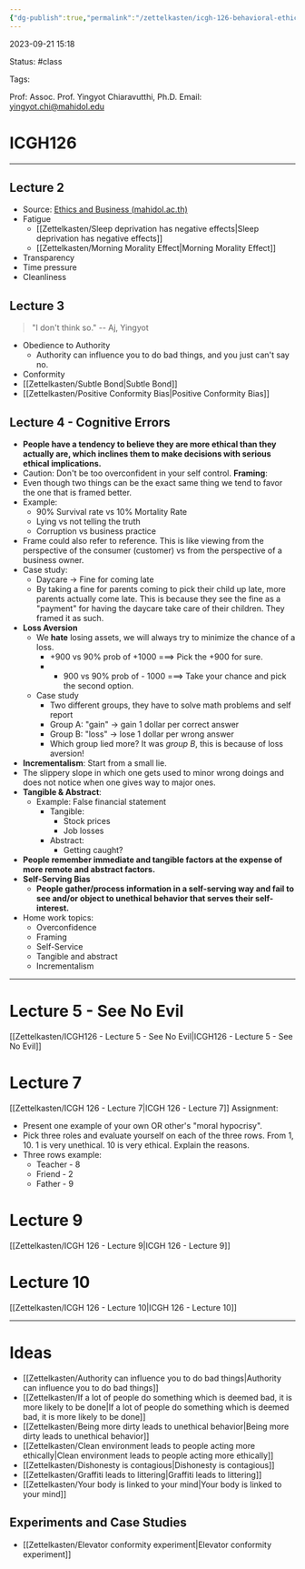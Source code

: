 ```yaml
---
{"dg-publish":true,"permalink":"/zettelkasten/icgh-126-behavioral-ethics/"}
---
```


2023-09-21 15:18

Status: #class

Tags:

Prof: Assoc. Prof. Yingyot Chiaravutthi, Ph.D.
Email: yingyot.chi@mahidol.edu
# ICGH126

---
## Lecture 2
- Source: [Ethics and Business (mahidol.ac.th)](https://muicelearning.mahidol.ac.th/pluginfile.php/100733/mod_resource/content/3/Week%202%20Situational%20Factors.pdf)
- Fatigue
	- [[Zettelkasten/Sleep deprivation has negative effects\|Sleep deprivation has negative effects]]
	- [[Zettelkasten/Morning Morality Effect\|Morning Morality Effect]]
- Transparency
- Time pressure
- Cleanliness

## Lecture 3

> "I don't think so."
> -- Aj, Yingyot

- Obedience to Authority
	- Authority can influence you to do bad things, and you just can't say no.
- Conformity
- [[Zettelkasten/Subtle Bond\|Subtle Bond]]
- [[Zettelkasten/Positive Conformity Bias\|Positive Conformity Bias]]

## Lecture 4 - Cognitive Errors
- **People have a tendency to believe they are more ethical than they actually are, which inclines them to make decisions with serious ethical implications.**
- Caution: Don't be too overconfident in your self control.
**Framing**:
- Even though two things can be the exact same thing we tend to favor the one that is framed better. 
- Example:
	- 90% Survival rate vs 10% Mortality Rate
	- Lying vs not telling the truth
	- Corruption vs business practice
- Frame could also refer to reference. This is like viewing from the perspective of the consumer (customer) vs from the perspective of a business owner.
- Case study:
	- Daycare -> Fine for coming late
	- By taking a fine for parents coming to pick their child up late, more parents actually come late. This is because they see the fine as a "payment"  for having the daycare take care of their children. They framed it as such.
- **Loss Aversion**
	- We **hate** losing assets, we will always try to minimize the chance of a loss.
		- +900 vs 90% prob of +1000 ===> Pick the +900 for sure.
		- - 900 vs 90% prob of - 1000 ===> Take your chance and pick the second option.
	- Case study
		- Two different groups, they have to solve math problems and self report
		- Group A: "gain" -> gain 1 dollar per correct answer
		- Group B: "loss" -> lose 1 dollar per wrong answer
		- Which group lied more? It was *group B*, this is because of loss aversion!
- **Incrementalism**: Start from a small lie.
- The slippery slope in which one gets used to minor wrong doings and does not notice when one gives way to major ones.
- **Tangible & Abstract**:
	- Example: False financial statement
		- Tangible:
			- Stock prices
			- Job losses
		- Abstract:
			- Getting caught?
- **People remember immediate and tangible factors at the expense of more remote and abstract factors.**
- **Self-Serving Bias**
	- **People gather/process information in a self-serving way and fail to see and/or object to unethical behavior that serves their self-interest.**
- Home work topics:
	- Overconfidence
	- Framing
	- Self-Service
	- Tangible and abstract
	- Incrementalism

___

# Lecture 5 - See No Evil

[[Zettelkasten/ICGH126 - Lecture 5 - See No Evil\|ICGH126 - Lecture 5 - See No Evil]]

# Lecture 7 
[[Zettelkasten/ICGH 126 - Lecture 7\|ICGH 126 - Lecture 7]]
Assignment: 
- Present one example of your own OR other's "moral hypocrisy".
- Pick three roles and evaluate yourself on each of the three rows. From 1, 10. 1 is very unethical. 10 is very ethical. Explain the reasons.
- Three rows example:
	- Teacher - 8
	- Friend - 2
	- Father - 9

# Lecture 9
[[Zettelkasten/ICGH 126 - Lecture 9\|ICGH 126 - Lecture 9]]
# Lecture 10
[[Zettelkasten/ICGH 126 - Lecture 10\|ICGH 126 - Lecture 10]]


___

# Ideas
-  [[Zettelkasten/Authority can influence you to do bad things\|Authority can influence you to do bad things]]
- [[Zettelkasten/If a lot of people do something which is deemed bad, it is more likely to be done\|If a lot of people do something which is deemed bad, it is more likely to be done]]
- [[Zettelkasten/Being more dirty leads to unethical behavior\|Being more dirty leads to unethical behavior]]
- [[Zettelkasten/Clean environment leads to people acting more ethically\|Clean environment leads to people acting more ethically]]
- [[Zettelkasten/Dishonesty is contagious\|Dishonesty is contagious]]
- [[Zettelkasten/Graffiti leads to littering\|Graffiti leads to littering]]
- [[Zettelkasten/Your body is linked to your mind\|Your body is linked to your mind]]

## Experiments and Case Studies
- [[Zettelkasten/Elevator conformity experiment\|Elevator conformity experiment]]
